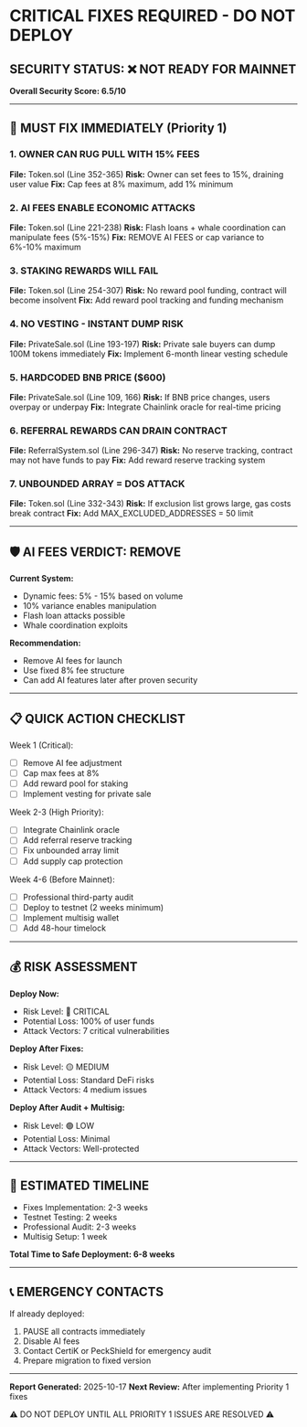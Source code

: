 # CRITICAL FIXES REQUIRED - DO NOT DEPLOY

## SECURITY STATUS: ❌ NOT READY FOR MAINNET

**Overall Security Score: 6.5/10**

---

## 🚨 MUST FIX IMMEDIATELY (Priority 1)

### 1. OWNER CAN RUG PULL WITH 15% FEES
**File:** Token.sol (Line 352-365)
**Risk:** Owner can set fees to 15%, draining user value
**Fix:** Cap fees at 8% maximum, add 1% minimum

### 2. AI FEES ENABLE ECONOMIC ATTACKS
**File:** Token.sol (Line 221-238)
**Risk:** Flash loans + whale coordination can manipulate fees (5%-15%)
**Fix:** REMOVE AI FEES or cap variance to 6%-10% maximum

### 3. STAKING REWARDS WILL FAIL
**File:** Token.sol (Line 254-307)
**Risk:** No reward pool funding, contract will become insolvent
**Fix:** Add reward pool tracking and funding mechanism

### 4. NO VESTING - INSTANT DUMP RISK
**File:** PrivateSale.sol (Line 193-197)
**Risk:** Private sale buyers can dump 100M tokens immediately
**Fix:** Implement 6-month linear vesting schedule

### 5. HARDCODED BNB PRICE ($600)
**File:** PrivateSale.sol (Line 109, 166)
**Risk:** If BNB price changes, users overpay or underpay
**Fix:** Integrate Chainlink oracle for real-time pricing

### 6. REFERRAL REWARDS CAN DRAIN CONTRACT
**File:** ReferralSystem.sol (Line 296-347)
**Risk:** No reserve tracking, contract may not have funds to pay
**Fix:** Add reward reserve tracking system

### 7. UNBOUNDED ARRAY = DOS ATTACK
**File:** Token.sol (Line 332-343)
**Risk:** If exclusion list grows large, gas costs break contract
**Fix:** Add MAX_EXCLUDED_ADDRESSES = 50 limit

---

## 🛡️ AI FEES VERDICT: REMOVE

**Current System:**
- Dynamic fees: 5% - 15% based on volume
- 10% variance enables manipulation
- Flash loan attacks possible
- Whale coordination exploits

**Recommendation:**
- Remove AI fees for launch
- Use fixed 8% fee structure
- Can add AI features later after proven security

---

## 📋 QUICK ACTION CHECKLIST

Week 1 (Critical):
- [ ] Remove AI fee adjustment
- [ ] Cap max fees at 8%
- [ ] Add reward pool for staking
- [ ] Implement vesting for private sale

Week 2-3 (High Priority):
- [ ] Integrate Chainlink oracle
- [ ] Add referral reserve tracking
- [ ] Fix unbounded array limit
- [ ] Add supply cap protection

Week 4-6 (Before Mainnet):
- [ ] Professional third-party audit
- [ ] Deploy to testnet (2 weeks minimum)
- [ ] Implement multisig wallet
- [ ] Add 48-hour timelock

---

## 💰 RISK ASSESSMENT

**Deploy Now:**
- Risk Level: 🔴 CRITICAL
- Potential Loss: 100% of user funds
- Attack Vectors: 7 critical vulnerabilities

**Deploy After Fixes:**
- Risk Level: 🟡 MEDIUM
- Potential Loss: Standard DeFi risks
- Attack Vectors: 4 medium issues

**Deploy After Audit + Multisig:**
- Risk Level: 🟢 LOW
- Potential Loss: Minimal
- Attack Vectors: Well-protected

---

## 🎯 ESTIMATED TIMELINE

- Fixes Implementation: 2-3 weeks
- Testnet Testing: 2 weeks
- Professional Audit: 2-3 weeks
- Multisig Setup: 1 week

**Total Time to Safe Deployment: 6-8 weeks**

---

## 📞 EMERGENCY CONTACTS

If already deployed:
1. PAUSE all contracts immediately
2. Disable AI fees
3. Contact CertiK or PeckShield for emergency audit
4. Prepare migration to fixed version

---

**Report Generated:** 2025-10-17
**Next Review:** After implementing Priority 1 fixes

⚠️ DO NOT DEPLOY UNTIL ALL PRIORITY 1 ISSUES ARE RESOLVED ⚠️
